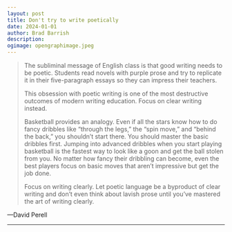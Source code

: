 ```yaml
---
layout: post
title: Don't try to write poetically
date: 2024-01-01
author: Brad Barrish
description:
ogimage: opengraphimage.jpeg
---
```


> The subliminal message of English class is that good writing needs to be poetic. Students read novels with purple prose and try to replicate it in their five-paragraph essays so they can impress their teachers.  
>   
> This obsession with poetic writing is one of the most destructive outcomes of modern writing education. Focus on clear writing instead.  
>   
> Basketball provides an analogy. Even if all the stars know how to do fancy dribbles like “through the legs,” the “spin move,” and “behind the back,” you shouldn’t start there. You should master the basic dribbles first. Jumping into advanced dribbles when you start playing basketball is the fastest way to look like a goon and get the ball stolen from you. No matter how fancy their dribbling can become, even the best players focus on basic moves that aren’t impressive but get the job done.  
>   
> Focus on writing clearly. Let poetic language be a byproduct of clear writing and don’t even think about lavish prose until you’ve mastered the art of writing clearly.

—David Perell

---

